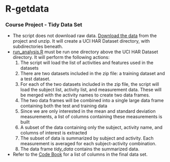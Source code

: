 R-getdata
=========

### Course Project - Tidy Data Set
* The script does not download raw data. [Download the data](https://d396qusza40orc.cloudfront.net/getdata%2Fprojectfiles%2FUCI%20HAR%20Dataset.zip) from the project and unzip. It will create a UCI HAR Dataset directory, with subdirectories beneath.
* [run_analysis.R](run_analysis.R) must be run one directory above the UCI HAR Dataset directory. It will perform the following actions: 
    1. The script will load the list of activities and features used in the datasets
    2. There are two datasets included in the zip file: a training dataset and a test dataset. 
    3. For each of the two datasets included in the zip file, the script will load the subject list, activity list, and measurement data. These will be merged with the activity names to create two data frames. 
    4. The two data frames will be combined into a single large data frame containing both the test and training data
    5. Since we are only interested in the mean and standard deviation measurements, a list of columns containing these measurements is built
    6. A subset of the data containing only the subject, activity name, and columns of interest is extracted
    7. The subset of data is summarized by subject and activity. Each measurement is averaged for each subject-activity combination.
    8. The data frame *tidy_data* contains the summarized data.
* Refer to the [Code Book](CodeBook.md) for a list of columns in the final data set.
